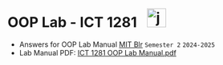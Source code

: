 # OOP Lab - ICT 1281 <img width="7" /> <img src="https://cdn.jsdelivr.net/gh/devicons/devicon/icons/java/java-original.svg" height="38" alt="java logo"  /> <img width="7" />
- Answers for OOP Lab Manual [MIT Blr](https://www.manipal.edu/mu/campuses/mahe-bengaluru/academics/institution-list/mitblr.html) `Semester 2` `2024-2025`
- Lab Manual PDF: [ICT 1281 OOP Lab Manual.pdf](https://github.com/user-attachments/files/18490829/ICT.1281.OOP.Lab.Manual.pdf)
